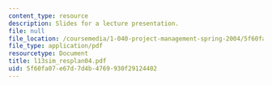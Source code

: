```yaml
---
content_type: resource
description: Slides for a lecture presentation.
file: null
file_location: /coursemedia/1-040-project-management-spring-2004/5f60fa07e67d7d4b4769930f29124402_l13sim_resplan04.pdf
file_type: application/pdf
resourcetype: Document
title: l13sim_resplan04.pdf
uid: 5f60fa07-e67d-7d4b-4769-930f29124402
---
```

